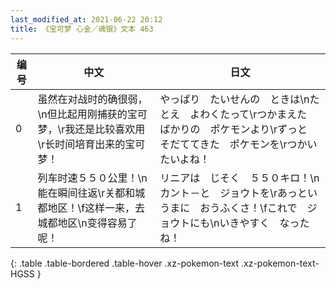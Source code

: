 ```yaml
---
last_modified_at: 2021-06-22 20:12
title: 《宝可梦 心金／魂银》文本 463
---
```

| 编号 | 中文 | 日文 |
| ---- | ---- | ---- |
| 0 | 虽然在对战时的确很弱，\n但比起用刚捕获的宝可梦，\r我还是比较喜欢用\r长时间培育出来的宝可梦！ | やっぱり　たいせんの　ときは\nたとえ　よわくたって\rつかまえた　ばかりの　ポケモンより\rずっと　そだててきた　ポケモンを\rつかいたいよね！ |
| 1 | 列车时速５５０公里！\n能在瞬间往返\r关都和城都地区！\f这样一来，去城都地区\n变得容易了呢！ | リニアは　じそく　５５０キロ！\nカント－と　ジョウトを\rあっというまに　おうふくさ！\fこれで　ジョウトにも\nいきやすく　なったね！ |
{: .table .table-bordered .table-hover .xz-pokemon-text .xz-pokemon-text-HGSS }